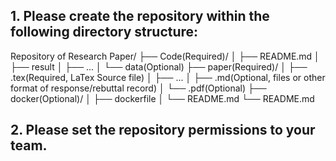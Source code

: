 ## 1. Please create the repository within the following directory structure:
   
Repository of Research Paper/
├── Code(Required)/
│   ├── README.md
│   ├── result
│   ├── ...
│   └── data(Optional)
├── paper(Required)/
│   ├── .tex(Required, LaTex Source file)
│   ├── ...
│   ├── .md(Optional, files or other format of response/rebuttal record)
│   └── .pdf(Optional)
├── docker(Optional)/
│   ├── dockerfile
│   └── README.md
└── README.md

## 2. Please set the repository permissions to your team.

